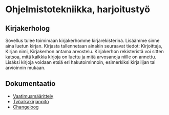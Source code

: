 # Ohjelmistotekniikka, harjoitustyö

## Kirjakerholog

Sovellus tulee toimimaan kirjakerhomme kirjarekisterinä. Lisäämme sinne aina luetun kirjan. Kirjasta tallennetaan ainakin seuraavat tiedot: Kirjoittaja, Kirjan nimi, Kirjakerhon antama arvostelu. Kirjakerhon rekisteristä voi sitten katsoa, mitä kaikkia kirjoja on luettu ja mitä arvosanoja niille on annettu. Lisäksi kirjoja voidaan etsiä eri hakutoiminnoin, esimerkiksi kirjailijan tai arvioinnin mukaan.

## Dokumentaatio

- [Vaatimusmäärittely](./dokumentaatio/vaatimusmaarittely.md)
- [Työaikakirjanpito](./dokumentaatio/tuntikirjanpito.md)
- [Changeloog](./dokumentaatio/changelog.md)
  

